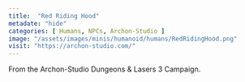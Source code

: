 ```yaml
---
title:  "Red Riding Hood"
metadate: "hide"
categories: [ Humans, NPCs, Archon-Studio ]
image: "/assets/images/minis/humanoid/humans/RedRidingHood.png"
visit: "https://archon-studio.com/"
---
```

From the Archon-Studio Dungeons & Lasers 3 Campaign.
